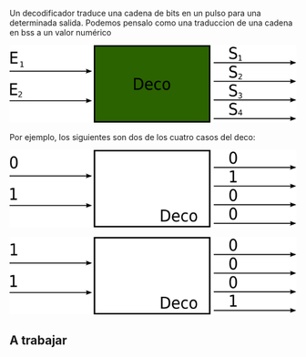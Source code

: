 Un decodificador traduce una cadena de bits en un pulso para una determinada salida. Podemos pensalo como una traduccion de una cadena en bss a un valor numérico

![alt text](https://github.com/Orga-UNQ/mumuki-guia-bajo-nivel-logica-digital/blob/master/assets/deco.png?raw=true "cajanegra, deco")

Por ejemplo, los siguientes son dos de los cuatro casos del deco:

![alt text](https://github.com/Orga-UNQ/mumuki-guia-bajo-nivel-logica-digital/blob/master/assets/caso1-deco.png?raw=true "caso, deco")


![alt text](https://github.com/Orga-UNQ/mumuki-guia-bajo-nivel-logica-digital/blob/master/assets/caso2-deco.png?raw=true "caso, deco")

## A trabajar